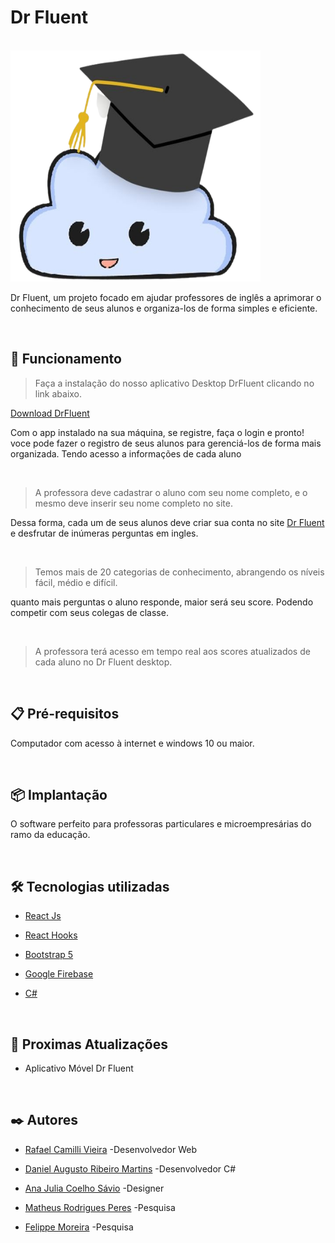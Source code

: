 # Dr Fluent

 <br/>
 
<img src="./src/Assets/nuvemChapeu.png" width="400" height="370">

Dr Fluent, um projeto focado em ajudar professores de inglês a aprimorar o conhecimento de seus alunos e organiza-los de forma simples e eficiente.

 <br/>
 
## 🔧 Funcionamento


> Faça a instalação do nosso aplicativo Desktop DrFluent clicando no link abaixo.

[Download DrFluent](https://github.com/RafaelVieiraGt/DrFluent/raw/desktop/INSTALADOR.zip)
  
Com o app instalado na sua máquina, se registre, faça o login e pronto! voce pode fazer o registro de seus alunos para gerenciá-los de forma mais organizada. Tendo acesso a informações de cada aluno 

 <br/>

> A professora deve cadastrar o aluno com seu nome completo, e o mesmo deve inserir seu nome completo no site.

Dessa forma, cada um de seus alunos deve criar sua conta no site  [Dr Fluent ](https://drfluent.netlify.app/)  e desfrutar de inúmeras perguntas em ingles.

 <br/>


> Temos mais de 20 categorias de conhecimento, abrangendo os níveis fácil, médio e difícil.

quanto mais perguntas o aluno responde, maior será seu score. Podendo competir com seus colegas de classe.

 <br/>

> A professora terá acesso em tempo real aos scores atualizados de cada aluno no Dr Fluent desktop.

 <br/>

## 📋 Pré-requisitos

Computador com acesso à internet e windows 10 ou maior.

 <br/>

## 📦 Implantação

O software perfeito para professoras particulares e microempresárias do ramo da educação.

 <br/>

## 🛠️ Tecnologias utilizadas


* [React Js](https://pt-br.legacy.reactjs.org/docs/getting-started.html)

* [React Hooks](https://legacy.reactjs.org/docs/hooks-intro.html)

* [Bootstrap 5](https://getbootstrap.com/docs/5.3/getting-started/introduction/)

* [Google Firebase](https://firebase.google.com/docs?hl=pt-br)

* [C#](https://learn.microsoft.com/pt-br/dotnet/csharp/)

 <br/>

## 📌 Proximas Atualizações

* Aplicativo Móvel Dr Fluent


 <br/>

## ✒️ Autores

* [Rafael Camilli Vieira](https://www.linkedin.com/in/rafael-camilli-vieira-077355269/) -Desenvolvedor Web

* [Daniel Augusto Ribeiro Martins](https://www.linkedin.com/in/daniel-martins-99882224a/) -Desenvolvedor C#

* [Ana Julia Coelho Sávio](https://www.linkedin.com/in/ana-j%C3%BAlia-coelho-s%C3%A1vio-530441217/) -Designer

* [Matheus Rodrigues Peres](https://www.linkedin.com/in/matheus-peres-4184a6279/) -Pesquisa

* [Felippe Moreira](https://www.linkedin.com/in/felippe-moreira-2388ab266/) -Pesquisa
